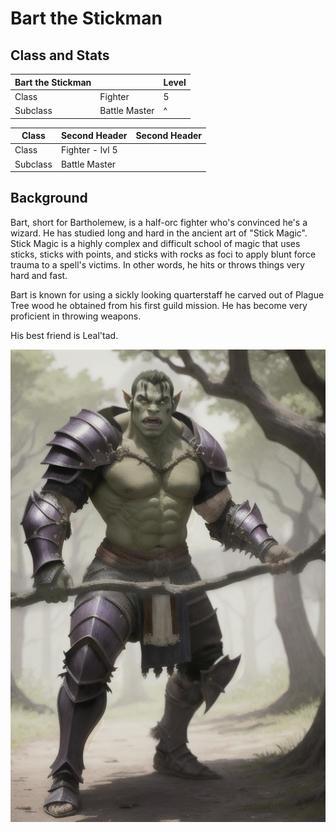 # Bart the Stickman

## Class and Stats

<!-- Class -->
| Bart the Stickman     |                   | Level         |
| -------------         | -------------     | ------------- |
| Class                 | Fighter           | 5             |
| Subclass              | Battle Master     | ^             |


<!-- Stat Block -->
| Class         | Second Header     | Second Header |
| ------------- | -------------     | ------------- |
| Class         | Fighter - lvl 5   |  |
| Subclass      | Battle Master     |  |


<!-- Languages -->


## Background
Bart, short for Bartholemew, is a half-orc fighter who's convinced he's a wizard.
He has studied long and hard in the ancient art of "Stick Magic".
Stick Magic is a highly complex and difficult school of magic that uses sticks, sticks with points, and sticks with rocks as foci to apply blunt force trauma to a spell's victims.
In other words, he hits or throws things very hard and fast.

Bart is known for using a sickly looking quarterstaff he carved out of Plague Tree wood he obtained from his first guild mission.
He has become very proficient in throwing weapons.

His best friend is Leal'tad. 

![Bart](/img/players/Bart_and_stick.png)
